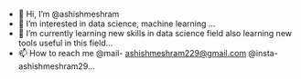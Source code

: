 - 👋 Hi, I’m @ashishmeshram
- 👀 I’m interested in data science, machine learning ...
- 🌱 I’m currently learning new skills in data science field also learning new tools useful in this field...
- 📫 How to reach me @mail- ashishmeshram229@gmail.com @insta- ashishmeshram29...
<!---
ashishmeshram29/ashishmeshram29 is a ✨ special ✨ repository because its `README.md` (this file) appears on your GitHub profile.
You can click the Preview link to take a look at your changes.
--->
